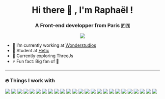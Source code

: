 <h1 align="center">Hi there 👋  , I'm Raphaël !</h1>
<h3 align="center">A Front-end developper from Paris 🇫🇷</h3>
<p align="center">
    <a href="https://github.com/antonkomarev/github-profile-views-counter">
        <img src="https://komarev.com/ghpvc/?username=your-github-username&style=flat-square">
    </a>
</p>

- 🌱 I’m currently working at <a href="https://www.wonderstudios.com" target="_blank">Wonderstudios</a>
- 📕 Student at <a href="https://www.hetic.net/" target="_blank">Hetic</a>
- 🚀 Currently exploring ThreeJs
- ⚡ Fun fact: Big fan of 🍔

------
### 🔥 Things I work with

<p>
    <img src="https://img.shields.io/badge/React-45b8d8?style=flat-square&logo=react&logoColor=61DAFB" />
    <img src="https://img.shields.io/badge/Vue.js-8DD6F9?style=flat-square&logo=vuedotjs&logoColor=4FC08D" />
    <img src="https://img.shields.io/badge/TypeScript-46a2f1?style=flat-square&logo=typescript&logoColor=white" />
    <img src="https://img.shields.io/badge/JavaScript-2088FF?style=flat-square&logo=javascript&logoColor=F7DF1E" />
    <img src="https://img.shields.io/badge/ThreeJs-1a73e8?style=flat-square&logo=three.js&logoColor=white" />
    <img src="https://img.shields.io/badge/Node.js-007ACC?style=flat-square&logo=nodedotjs&logoColor=white" />
    <img src="https://img.shields.io/badge/Express.js-5849BE?style=flat-square&logo=express&logoColor=white" />
    <img src="https://img.shields.io/badge/HTML5-311C87?style=lat-square&logo=html5&logoColor=white" />
    <img src="https://img.shields.io/badge/Sass-430098?style=flat-square&logo=sass&logoColor=white" />
    <img src="https://img.shields.io/badge/CSS3-764ABC?style=flat-square&logo=css3&logoColor=white" />
    <img src="https://img.shields.io/badge/json-B7178C?style=flat-square&logo=json&logoColor=white" />
    <img src="https://img.shields.io/badge/MySQL-E10098?style=flat-square&logo=mysql&logoColor=white" />
    <img src="https://img.shields.io/badge/Webpack-CC6699?style=flat-square&logo=Webpack&logoColor=white" />
    <img src="https://img.shields.io/badge/Babel-db7092?style=flat-square&logo=babel&logoColor=black" />
    <img src="https://img.shields.io/badge/Yarn-F05032?style=flat-square&logo=yarn&logoColor=white" />
    <img src="https://img.shields.io/badge/npm-ea2845?style=flat-square&logo=npm&logoColor=white" />
    <img src="https://img.shields.io/badge/prettier-DD0031?style=flat-square&logo=prettier&logoColor=F7BA3E" />
    <img src="https://img.shields.io/badge/GitHub-CB3837?style=flat-square&logo=github&logoColor=white" />
    <img src="https://img.shields.io/badge/mac%20os-E34F26?style=flat-square&logo=apple&logoColor=white" />
    <img src="https://img.shields.io/badge/Netlify-FB542B?style=flat-square&logo=netlify&logoColor=white" />
    <img src="https://img.shields.io/badge/Windows-EC4A3F?style=flat-square&logo=windows&logoColor=white" />
    <img src="https://img.shields.io/badge/Postman-F9A03C?style=flat-square&logo=Postman&logoColor=white" />
    <img src="https://img.shields.io/badge/Adobe%20Photoshop-F7B93E?style=flat-square&logo=Adobe%20Photoshop&logoColor=black" />
    <img src="https://img.shields.io/badge/Figma-13aa52?style=flat-square&logo=figma&logoColor=white" />
    <img src="https://img.shields.io/badge/Burger%20King-43853d?style=flat-square&logo=Burger%20King&logoColor=white" />
</p>